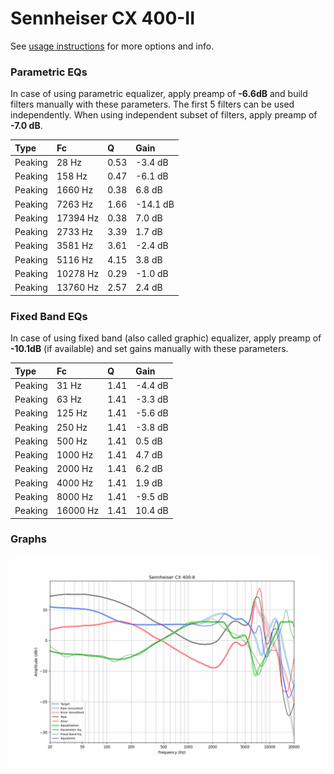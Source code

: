 # Sennheiser CX 400-II
See [usage instructions](https://github.com/jaakkopasanen/AutoEq#usage) for more options and info.

### Parametric EQs
In case of using parametric equalizer, apply preamp of **-6.6dB** and build filters manually
with these parameters. The first 5 filters can be used independently.
When using independent subset of filters, apply preamp of **-7.0 dB**.

| Type    | Fc       |    Q | Gain     |
|:--------|:---------|:-----|:---------|
| Peaking | 28 Hz    | 0.53 | -3.4 dB  |
| Peaking | 158 Hz   | 0.47 | -6.1 dB  |
| Peaking | 1660 Hz  | 0.38 | 6.8 dB   |
| Peaking | 7263 Hz  | 1.66 | -14.1 dB |
| Peaking | 17394 Hz | 0.38 | 7.0 dB   |
| Peaking | 2733 Hz  | 3.39 | 1.7 dB   |
| Peaking | 3581 Hz  | 3.61 | -2.4 dB  |
| Peaking | 5116 Hz  | 4.15 | 3.8 dB   |
| Peaking | 10278 Hz | 0.29 | -1.0 dB  |
| Peaking | 13760 Hz | 2.57 | 2.4 dB   |

### Fixed Band EQs
In case of using fixed band (also called graphic) equalizer, apply preamp of **-10.1dB**
(if available) and set gains manually with these parameters.

| Type    | Fc       |    Q | Gain    |
|:--------|:---------|:-----|:--------|
| Peaking | 31 Hz    | 1.41 | -4.4 dB |
| Peaking | 63 Hz    | 1.41 | -3.3 dB |
| Peaking | 125 Hz   | 1.41 | -5.6 dB |
| Peaking | 250 Hz   | 1.41 | -3.8 dB |
| Peaking | 500 Hz   | 1.41 | 0.5 dB  |
| Peaking | 1000 Hz  | 1.41 | 4.7 dB  |
| Peaking | 2000 Hz  | 1.41 | 6.2 dB  |
| Peaking | 4000 Hz  | 1.41 | 1.9 dB  |
| Peaking | 8000 Hz  | 1.41 | -9.5 dB |
| Peaking | 16000 Hz | 1.41 | 10.4 dB |

### Graphs
![](./Sennheiser%20CX%20400-II.png)